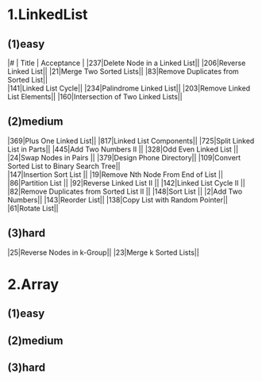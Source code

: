 # 1.LinkedList 
## (1)easy
|# | Title | Acceptance |
|237|Delete Node in a Linked List||
|206|Reverse Linked List||
|21|Merge Two Sorted Lists||
|83|Remove Duplicates from Sorted List||	
|141|Linked List Cycle||
|234|Palindrome Linked List||
|203|Remove Linked List Elements||
|160|Intersection of Two Linked Lists||
## (2)medium	
|369|Plus One Linked List||
|817|Linked List Components||
|725|Split Linked List in Parts||
|445|Add Two Numbers II	||
|328|Odd Even Linked List	||
|24|Swap Nodes in Pairs	||
|379|Design Phone Directory||
|109|Convert Sorted List to Binary Search Tree||	
|147|Insertion Sort List	||
|19|Remove Nth Node From End of List	||
|86|Partition List	||
|92|Reverse Linked List II	||
|142|Linked List Cycle II	||
|82|Remove Duplicates from Sorted List II	||
|148|Sort List	||
|2|Add Two Numbers||
|143|Reorder List||
|138|Copy List with Random Pointer||
|61|Rotate List||
## (3)hard
|25|Reverse Nodes in k-Group||
|23|Merge k Sorted Lists||
# 2.Array
## (1)easy
## (2)medium
## (3)hard